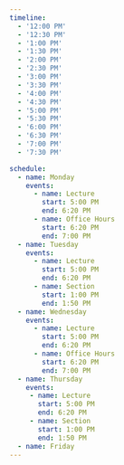 ```yaml
---
timeline:
  - '12:00 PM'
  - '12:30 PM'
  - '1:00 PM'
  - '1:30 PM'
  - '2:00 PM'
  - '2:30 PM'
  - '3:00 PM'
  - '3:30 PM'
  - '4:00 PM'
  - '4:30 PM'
  - '5:00 PM'
  - '5:30 PM'
  - '6:00 PM'
  - '6:30 PM'
  - '7:00 PM'
  - '7:30 PM'

schedule:
  - name: Monday
    events:
      - name: Lecture
        start: 5:00 PM
        end: 6:20 PM
      - name: Office Hours
        start: 6:20 PM
        end: 7:00 PM
  - name: Tuesday
    events:
      - name: Lecture
        start: 5:00 PM
        end: 6:20 PM
      - name: Section
        start: 1:00 PM
        end: 1:50 PM
  - name: Wednesday
    events:
      - name: Lecture
        start: 5:00 PM
        end: 6:20 PM
      - name: Office Hours
        start: 6:20 PM
        end: 7:00 PM
  - name: Thursday
    events:
     - name: Lecture
       start: 5:00 PM
       end: 6:20 PM
     - name: Section
       start: 1:00 PM
       end: 1:50 PM
  - name: Friday
---
```

